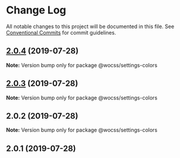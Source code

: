 # Change Log

All notable changes to this project will be documented in this file.
See [Conventional Commits](https://conventionalcommits.org) for commit guidelines.

## [2.0.4](https://github.com/wocss/wocss/compare/@wocss/settings-colors@2.0.3...@wocss/settings-colors@2.0.4) (2019-07-28)

**Note:** Version bump only for package @wocss/settings-colors





## [2.0.3](https://github.com/wocss/wocss/compare/@wocss/settings-colors@2.0.2...@wocss/settings-colors@2.0.3) (2019-07-28)

**Note:** Version bump only for package @wocss/settings-colors





## 2.0.2 (2019-07-28)

**Note:** Version bump only for package @wocss/settings-colors





<a name="2.0.1"></a>
## 2.0.1 (2019-07-28)
